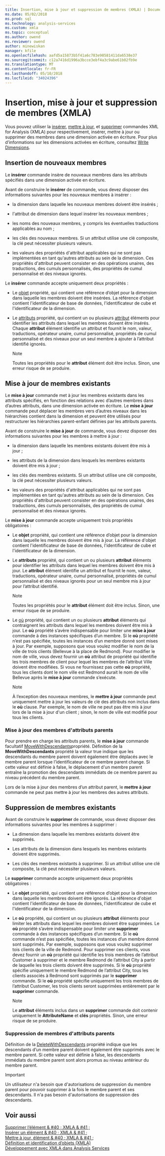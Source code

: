 ```yaml
---
title: Insertion, mise à jour et suppression de membres (XMLA) | Documents Microsoft
ms.date: 05/02/2018
ms.prod: sql
ms.technology: analysis-services
ms.custom: xmla
ms.topic: conceptual
ms.author: owend
ms.reviewer: owend
author: minewiskan
manager: kfile
ms.openlocfilehash: aafd5a15873b5f41a6c783e98581411da6538e37
ms.sourcegitcommit: c12a7416d1996a3bcce3ebf4a3c9abe61b02fb9e
ms.translationtype: MT
ms.contentlocale: fr-FR
ms.lasthandoff: 05/10/2018
ms.locfileid: "34024396"
---
```

# <a name="inserting-updating-and-dropping-members-xmla"></a>Insertion, mise à jour et suppression de membres (XMLA)
  Vous pouvez utiliser la [insérer](../../analysis-services/xmla/xml-elements-commands/insert-element-xmla.md), [mettre à jour](../../analysis-services/xmla/xml-elements-commands/update-element-xmla.md), et [supprimer](../../analysis-services/xmla/xml-elements-commands/drop-element-xmla.md) commandes XML for Analysis (XMLA) pour respectivement, insérer, mettre à jour ou supprimer des membres dans une dimension activée en écriture. Pour plus d’informations sur les dimensions activées en écriture, consultez [Write Dimensions](../../analysis-services/multidimensional-models-olap-logical-dimension-objects/write-enabled-dimensions.md).  
  
## <a name="inserting-new-members"></a>Insertion de nouveaux membres  
 Le **insérer** commande insère de nouveaux membres dans les attributs spécifiés dans une dimension activée en écriture.  
  
 Avant de construire le **insérer** de commande, vous devez disposer des informations suivantes pour les nouveaux membres à insérer :  
  
-   la dimension dans laquelle les nouveaux membres doivent être insérés ;  
  
-   l'attribut de dimension dans lequel insérer les nouveaux membres ;  
  
-   les noms des nouveaux membres, y compris les éventuelles traductions applicables au nom ;  
  
-   les clés des nouveaux membres. Si un attribut utilise une clé composite, la clé peut nécessiter plusieurs valeurs.  
  
-   les valeurs des propriétés d'attribut applicables qui ne sont pas implémentées en tant qu'autres attributs au sein de la dimension. Ces propriétés d'attribut peuvent consister en des opérations unaires, des traductions, des cumuls personnalisés, des propriétés de cumul personnalisé et des niveaux ignorés.  
  
 Le **insérer** commande accepte uniquement deux propriétés :  
  
-   Le [objet](../../analysis-services/xmla/xml-elements-properties/object-element-xmla.md) propriété, qui contient une référence d’objet pour la dimension dans laquelle les membres doivent être insérées. La référence d'objet contient l'identificateur de base de données, l'identificateur de cube et l'identificateur de la dimension.  
  
-   Le [attributs](../../analysis-services/xmla/xml-elements-properties/attributes-element-xmla.md) propriété, qui contient un ou plusieurs [attribut](../../analysis-services/xmla/xml-elements-properties/attribute-element-xmla.md) éléments pour identifier les attributs dans lequel les membres doivent être insérés. Chaque **attribut** élément identifie un attribut et fournit le nom, valeur, traductions, opérateur unaire, cumul personnalisé, propriétés de cumul personnalisé et des niveaux pour un seul membre à ajouter à l’attribut identifié ignorés.  
  
    > [!NOTE]  
    >  Toutes les propriétés pour le **attribut** élément doit être inclus. Sinon, une erreur risque de se produire.  
  
## <a name="updating-existing-members"></a>Mise à jour de membres existants  
 Le **mise à jour** commande met à jour les membres existants dans les attributs spécifiés, en fonction des relations avec d’autres membres dans d’autres attributs, dans une dimension activée en écriture. Le **mise à jour** commande peut déplacer les membres vers d’autres niveaux dans les hiérarchies contient dans la dimension et peuvent être utilisés pour restructurer les hiérarchies parent-enfant définies par les attributs parents.  
  
 Avant de construire le **mise à jour** de commande, vous devez disposer des informations suivantes pour les membres à mettre à jour :  
  
-   la dimension dans laquelle les membres existants doivent être mis à jour ;  
  
-   les attributs de la dimension dans lesquels les membres existants doivent être mis à jour ;  
  
-   les clés des membres existants. Si un attribut utilise une clé composite, la clé peut nécessiter plusieurs valeurs.  
  
-   les valeurs des propriétés d'attribut applicables qui ne sont pas implémentées en tant qu'autres attributs au sein de la dimension. Ces propriétés d'attribut peuvent consister en des opérations unaires, des traductions, des cumuls personnalisés, des propriétés de cumul personnalisé et des niveaux ignorés.  
  
 Le **mise à jour** commande accepte uniquement trois propriétés obligatoires :  
  
-   Le **objet** propriété, qui contient une référence d’objet pour la dimension dans laquelle les membres doivent être mis à jour. La référence d'objet contient l'identificateur de base de données, l'identificateur de cube et l'identificateur de la dimension.  
  
-   Le **attributs** propriété, qui contient un ou plusieurs **attribut** éléments pour identifier les attributs dans lequel les membres doivent être mis à jour. Le **attribut** élément identifie un attribut et fournit le nom, valeur, traductions, opérateur unaire, cumul personnalisé, propriétés de cumul personnalisé et des niveaux ignorés pour un seul membre mis à jour pour l’attribut identifié.  
  
    > [!NOTE]  
    >  Toutes les propriétés pour le **attribut** élément doit être inclus. Sinon, une erreur risque de se produire.  
  
-   Le [où](../../analysis-services/xmla/xml-elements-properties/where-element-xmla.md) propriété, qui contient un ou plusieurs **attribut** éléments qui contraignent les attributs dans lequel les membres doivent être mis à jour. Le **où** propriété s’avère indispensable pour limiter une **mise à jour** commande à des instances spécifiques d’un membre. Si le **où** propriété n’est pas spécifiée, toutes les instances d’un membre donné sont mises à jour. Par exemple, supposons que vous voulez modifier le nom de la ville de trois clients (Bellevue à la place de Redmond). Pour modifier le nom de ville, vous devez fournir un **où** attribut de propriété qui identifie les trois membres de client pour lequel les membres de l’attribut Ville doivent être modifiées. Si vous ne fournissez pas cette **où** propriété, tous les clients dont le nom ville est Redmond aurait le nom de ville Bellevue après le **mise à jour** commande s’exécute.  
  
    > [!NOTE]  
    >  À l’exception des nouveaux membres, le **mettre à jour** commande peut uniquement mettre à jour les valeurs de clé des attributs non inclus dans le **où** clause. Par exemple, le nom de ville ne peut pas être mis à jour lors de la mise à jour d'un client ; sinon, le nom de ville est modifié pour tous les clients.  
  
### <a name="updating-members-in-parent-attributes"></a>Mise à jour des membres d'attributs parents  
 Pour prendre en charge les attributs parents, le **mise à jour** commande facultatif [MoveWithDescendants](../../analysis-services/xmla/xml-elements-properties/movewithdescendants-element-xmla.md)propriété. Définition de la **MoveWithDescendants** propriété la valeur true indique que les descendants du membre parent doivent également être déplacés avec le membre parent lorsque l’identificateur de ce membre parent change. Si cette valeur est définie à false, le déplacement d'un membre parent entraîne la promotion des descendants immédiats de ce membre parent au niveau précédent du membre parent.  
  
 Lors de la mise à jour des membres d’un attribut parent, le **mettre à jour** commande ne peut pas mettre à jour les membres des autres attributs.  
  
## <a name="dropping-existing-members"></a>Suppression de membres existants  
 Avant de construire le **supprimer** de commande, vous devez disposer des informations suivantes pour les membres à supprimer :  
  
-   La dimension dans laquelle les membres existants doivent être supprimés.  
  
-   Les attributs de la dimension dans lesquels les membres existants doivent être supprimés.  
  
-   Les clés des membres existants à supprimer. Si un attribut utilise une clé composite, la clé peut nécessiter plusieurs valeurs.  
  
 Le **supprimer** commande accepte uniquement deux propriétés obligatoires :  
  
-   Le **objet** propriété, qui contient une référence d’objet pour la dimension dans laquelle les membres doivent être ignorés. La référence d'objet contient l'identificateur de base de données, l'identificateur de cube et l'identificateur de la dimension.  
  
-   Le **où** propriété, qui contient un ou plusieurs **attribut** éléments pour limiter les attributs dans lequel les membres doivent être supprimées. Le **où** propriété s’avère indispensable pour limiter une **supprimer** commande à des instances spécifiques d’un membre. Si le **où** commande n’est pas spécifiée, toutes les instances d’un membre donné sont supprimés. Par exemple, supposons que vous voulez supprimer tois clients de la ville de Redmond. Pour supprimer ces clients, vous devez fournir un **où** propriété qui identifie les trois membres de l’attribut Customer à supprimer et le membre Redmond de l’attribut City à partir de laquelle les trois clients doivent être supprimés. Si le **où** propriété spécifie uniquement le membre Redmond de l’attribut City, tous les clients associés à Redmond sont supprimés par le **supprimer** commande. Si le **où** propriété spécifie uniquement les trois membres de l’attribut Customer, les trois clients seront supprimées entièrement par le **supprimer** commande.  
  
    > [!NOTE]  
    >  Le **attribut** éléments inclus dans un **supprimer** commande doit contenir uniquement le **AttributeName** et **clés** propriétés. Sinon, une erreur risque de se produire.  
  
### <a name="dropping-members-in-parent-attributes"></a>Suppression de membres d'attributs parents  
 Définition de la [DeleteWithDescendants](../../analysis-services/xmla/xml-elements-properties/deletewithdescendants-element-xmla.md) propriété indique que les descendants d’un membre parent doivent également être supprimés avec le membre parent. Si cette valeur est définie à false, les descendants immédiats du membre parent sont alors promus au niveau antérieur du membre parent.  
  
> [!IMPORTANT]  
>  Un utilisateur n'a besoin que d'autorisations de suppression du membre parent pour pouvoir supprimer à la fois le membre parent et ses descendants. Il n'a pas besoin d'autorisations de suppression des descendants.  
  
## <a name="see-also"></a>Voir aussi  
 [Supprimer l’élément & #40 ; XMLA & #41 ;](../../analysis-services/xmla/xml-elements-commands/drop-element-xmla.md)   
 [Insérer un élément & #40 ; XMLA & #41 ;](../../analysis-services/xmla/xml-elements-commands/insert-element-xmla.md)   
 [Mettre à jour, élément & #40 ; XMLA & #41 ;](../../analysis-services/xmla/xml-elements-commands/update-element-xmla.md)   
 [Définition et identification d’objets &#40;XMLA&#41;](../../analysis-services/multidimensional-models-scripting-language-assl-xmla/defining-and-identifying-objects-xmla.md)   
 [Développement avec XMLA dans Analysis Services](../../analysis-services/multidimensional-models-scripting-language-assl-xmla/developing-with-xmla-in-analysis-services.md)  
  
  
